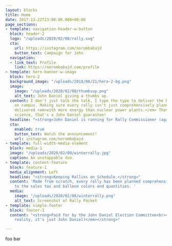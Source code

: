 ```yaml
---
layout: blocks
title: Home
date: 2017-11-22T23:00:00.000+00:00
page_sections:
- template: navigation-header-w-button
  block: header-2
  logo: "/uploads/2020/02/08/rally.svg"
  cta:
    url: https://instagram.com/norombabajd
    button_text: Campaign for John
  navigation:
  - link_text: Profile
    link: https://norombabajd.com/profile
- template: hero-banner-w-image
  block: hero-2
  background_image: "/uploads/2018/06/21/hero-2-bg.png"
  image:
    image: "/uploads/2020/02/08/thumbsup.png"
    alt_text: John Daniel giving a thumbs up.
  content: I don't just talk the talk, I type the type to deliver the best rally experiences
    on campus. Making sure every rally isn't just comprehensively planned, it's also
    delivered <em>with more energy than nuclear power plants.</em> That's not rocket
    science, that's a John Daniel guarantee!
  headline: "<strong>John Daniel is running for Rally Commissioner (again).</strong>"
  cta:
    enabled: true
    button_text: Watch the announcement!
    url: instagram.com/norombabajd
- template: full-width-media-element
  block: media-1
  image: "/uploads/2020/02/08/winterrally.jpg"
  caption: An unstoppable duo.
- template: content-feature
  block: feature-1
  media_alignment: Left
  headline: "<strong>Keeping Rallies on Schedule.</strong>"
  content: 'Made from scratch, every rally has been planned comprehensively, down
    to the sales tax and balloon colors and quantities. '
  media:
    image: "/uploads/2020/02/08/winterrally.png"
    alt_text: Screenshot of Rally Packet
- template: simple-footer
  block: footer-1
  content: "<strong>Paid for by the John Daniel Election Committee<br><em>(but in
    reality, it's just John Daniel)</em></strong>"

---
```

foo bar